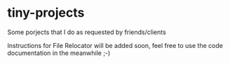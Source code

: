 # tiny-projects
Some porjects that I do as requested by friends/clients

Instructions for File Relocator will be added soon, feel free to use the code documentation in the meanwhile ;-)
